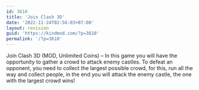 ```yaml
---
id: 3610
title: 'Join Clash 3D'
date: '2022-11-24T02:56:03+07:00'
layout: revision
guid: 'https://kindmod.com/?p=3610'
permalink: '/?p=3610'
---
```


Join Clash 3D (MOD, Unlimited Coins) – In this game you will have the opportunity to gather a crowd to attack enemy castles. To defeat an opponent, you need to collect the largest possible crowd, for this, run all the way and collect people, in the end you will attack the enemy castle, the one with the largest crowd wins!